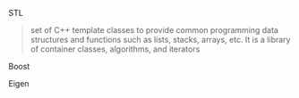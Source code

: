 STL
>set of C++ template classes to provide common programming data structures and functions such as lists, stacks, arrays, etc. It is a library of container classes, algorithms, and iterators

Boost

Eigen